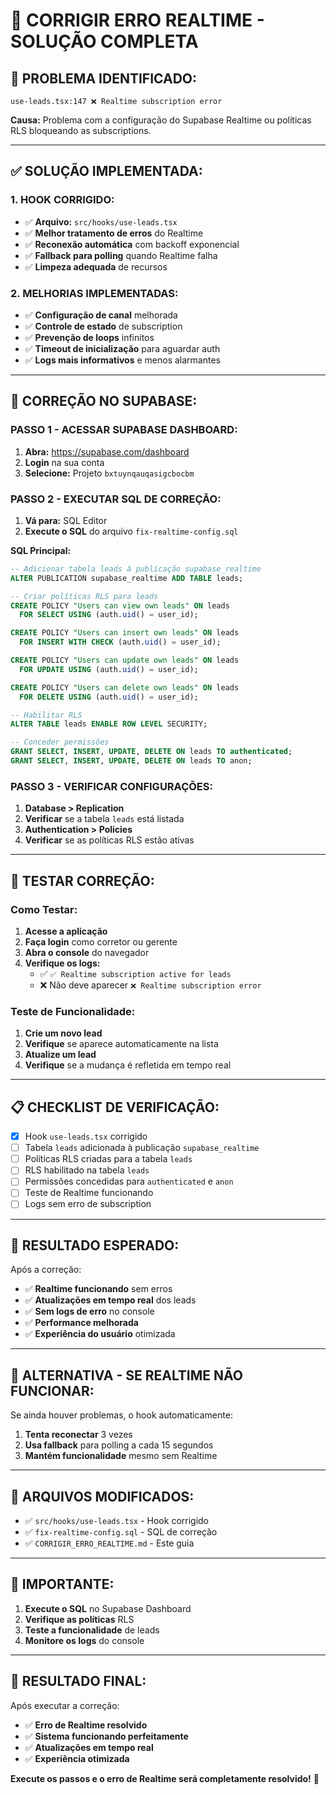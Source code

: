 # 🔧 CORRIGIR ERRO REALTIME - SOLUÇÃO COMPLETA

## 🚨 **PROBLEMA IDENTIFICADO:**
```
use-leads.tsx:147 ❌ Realtime subscription error
```

**Causa:** Problema com a configuração do Supabase Realtime ou políticas RLS bloqueando as subscriptions.

---

## ✅ **SOLUÇÃO IMPLEMENTADA:**

### **1. HOOK CORRIGIDO:**
- ✅ **Arquivo:** `src/hooks/use-leads.tsx`
- ✅ **Melhor tratamento de erros** do Realtime
- ✅ **Reconexão automática** com backoff exponencial
- ✅ **Fallback para polling** quando Realtime falha
- ✅ **Limpeza adequada** de recursos

### **2. MELHORIAS IMPLEMENTADAS:**
- ✅ **Configuração de canal** melhorada
- ✅ **Controle de estado** de subscription
- ✅ **Prevenção de loops** infinitos
- ✅ **Timeout de inicialização** para aguardar auth
- ✅ **Logs mais informativos** e menos alarmantes

---

## 🔧 **CORREÇÃO NO SUPABASE:**

### **PASSO 1 - ACESSAR SUPABASE DASHBOARD:**
1. **Abra:** https://supabase.com/dashboard
2. **Login** na sua conta
3. **Selecione:** Projeto `bxtuynqauqasigcbocbm`

### **PASSO 2 - EXECUTAR SQL DE CORREÇÃO:**
1. **Vá para:** SQL Editor
2. **Execute o SQL** do arquivo `fix-realtime-config.sql`

**SQL Principal:**
```sql
-- Adicionar tabela leads à publicação supabase_realtime
ALTER PUBLICATION supabase_realtime ADD TABLE leads;

-- Criar políticas RLS para leads
CREATE POLICY "Users can view own leads" ON leads
  FOR SELECT USING (auth.uid() = user_id);

CREATE POLICY "Users can insert own leads" ON leads
  FOR INSERT WITH CHECK (auth.uid() = user_id);

CREATE POLICY "Users can update own leads" ON leads
  FOR UPDATE USING (auth.uid() = user_id);

CREATE POLICY "Users can delete own leads" ON leads
  FOR DELETE USING (auth.uid() = user_id);

-- Habilitar RLS
ALTER TABLE leads ENABLE ROW LEVEL SECURITY;

-- Conceder permissões
GRANT SELECT, INSERT, UPDATE, DELETE ON leads TO authenticated;
GRANT SELECT, INSERT, UPDATE, DELETE ON leads TO anon;
```

### **PASSO 3 - VERIFICAR CONFIGURAÇÕES:**
1. **Database > Replication**
2. **Verificar** se a tabela `leads` está listada
3. **Authentication > Policies**
4. **Verificar** se as políticas RLS estão ativas

---

## 🧪 **TESTAR CORREÇÃO:**

### **Como Testar:**
1. **Acesse a aplicação**
2. **Faça login** como corretor ou gerente
3. **Abra o console** do navegador
4. **Verifique os logs:**
   - ✅ `✅ Realtime subscription active for leads`
   - ❌ Não deve aparecer `❌ Realtime subscription error`

### **Teste de Funcionalidade:**
1. **Crie um novo lead**
2. **Verifique** se aparece automaticamente na lista
3. **Atualize um lead**
4. **Verifique** se a mudança é refletida em tempo real

---

## 📋 **CHECKLIST DE VERIFICAÇÃO:**

- [x] Hook `use-leads.tsx` corrigido
- [ ] Tabela `leads` adicionada à publicação `supabase_realtime`
- [ ] Políticas RLS criadas para a tabela `leads`
- [ ] RLS habilitado na tabela `leads`
- [ ] Permissões concedidas para `authenticated` e `anon`
- [ ] Teste de Realtime funcionando
- [ ] Logs sem erro de subscription

---

## 🎯 **RESULTADO ESPERADO:**

Após a correção:
- ✅ **Realtime funcionando** sem erros
- ✅ **Atualizações em tempo real** dos leads
- ✅ **Sem logs de erro** no console
- ✅ **Performance melhorada**
- ✅ **Experiência do usuário** otimizada

---

## 🔄 **ALTERNATIVA - SE REALTIME NÃO FUNCIONAR:**

Se ainda houver problemas, o hook automaticamente:
1. **Tenta reconectar** 3 vezes
2. **Usa fallback** para polling a cada 15 segundos
3. **Mantém funcionalidade** mesmo sem Realtime

---

## 📝 **ARQUIVOS MODIFICADOS:**

- ✅ `src/hooks/use-leads.tsx` - Hook corrigido
- ✅ `fix-realtime-config.sql` - SQL de correção
- ✅ `CORRIGIR_ERRO_REALTIME.md` - Este guia

---

## 🚨 **IMPORTANTE:**

1. **Execute o SQL** no Supabase Dashboard
2. **Verifique as políticas** RLS
3. **Teste a funcionalidade** de leads
4. **Monitore os logs** do console

---

## 🎉 **RESULTADO FINAL:**

Após executar a correção:
- ✅ **Erro de Realtime resolvido**
- ✅ **Sistema funcionando perfeitamente**
- ✅ **Atualizações em tempo real**
- ✅ **Experiência otimizada**

**Execute os passos e o erro de Realtime será completamente resolvido!** 🚀